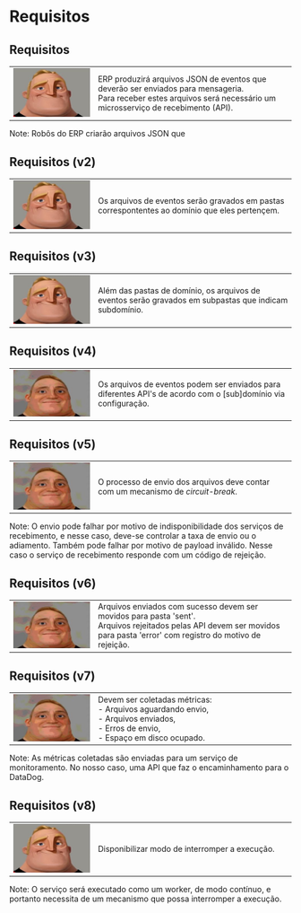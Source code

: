 # Requisitos


## Requisitos

<table>
<tr><td width="30%"><img src="images/mri-0.png" /></td>
<td>ERP produzirá arquivos JSON de eventos que deverão ser enviados para mensageria.<br/>
Para receber estes arquivos será necessário um microsserviço de recebimento (API).
</td></tr></table>

Note: Robôs do ERP criarão arquivos JSON que


## Requisitos (v2)

<table>
<tr><td width="30%"><img src="images/mri-0.png" /></td>
<td>Os arquivos de eventos serão gravados em pastas correspontentes ao domínio que eles pertençem.</td></tr></table>


## Requisitos (v3)

<table>
<tr><td width="30%"><img src="images/mri-0.png" /></td>
<td>Além das pastas de domínio, os arquivos de eventos serão gravados em subpastas que indicam subdomínio.</td></tr></table>


## Requisitos (v4)

<table>
<tr><td width="30%"><img src="images/mri-1.png" /></td>
<td>Os arquivos de eventos podem ser enviados para diferentes API's de acordo com o [sub]domínio via configuração.</td></tr></table>


## Requisitos (v5)

<table>
<tr><td width="30%"><img src="images/mri-1.png" /></td>
<td>O processo de envio dos arquivos deve contar com um mecanismo de <i>circuit-break</i>.</td></tr></table>

Note: O envio pode falhar por motivo de indisponibilidade dos serviços de recebimento, e nesse caso, deve-se controlar a taxa de envio ou o adiamento. Também pode falhar por motivo de payload inválido. Nesse caso o serviço de recebimento responde com um código de rejeição.


## Requisitos (v6)

<table>
<tr><td width="30%"><img src="images/mri-1.png" /></td>
<td>Arquivos enviados com sucesso devem ser movidos para pasta 'sent'.<br/>
Arquivos rejeitados pelas API devem ser movidos para pasta 'error' com registro do motivo de rejeição.</td></tr></table>


## Requisitos (v7)

<table>
<tr><td width="30%"><img src="images/mri-1.png" /></td>
<td>Devem ser coletadas métricas:<br/>
- Arquivos aguardando envio,<br/>
- Arquivos enviados,<br/>
- Erros de envio,<br/>
- Espaço em disco ocupado.
</td></tr></table>

Note: As métricas coletadas são enviadas para um serviço de monitoramento. No nosso caso, uma API que faz o encaminhamento para o DataDog.


## Requisitos (v8)

<table>
<tr><td width="30%"><img src="images/mri-0.png" /></td>
<td>Disponibilizar modo de interromper a execução.
</td></tr></table>

Note: O serviço será executado como um worker, de modo contínuo, e portanto necessita de um mecanismo que possa interromper a execução.